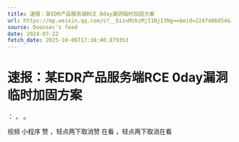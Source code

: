 ```yaml
---
title: 速报：某EDR产品服务端RCE 0day漏洞临时加固方案
url: https://mp.weixin.qq.com/s?__biz=MzkzMjI1NjI3Ng==&mid=2247486854&idx=1&sn=22f93339432647d0ad0776c139606e37
source: Doonsec's feed
date: 2024-07-22
fetch_date: 2025-10-06T17:38:40.879353
---
```


# 速报：某EDR产品服务端RCE 0day漏洞临时加固方案

：
，
。

视频
小程序
赞
，轻点两下取消赞
在看
，轻点两下取消在看